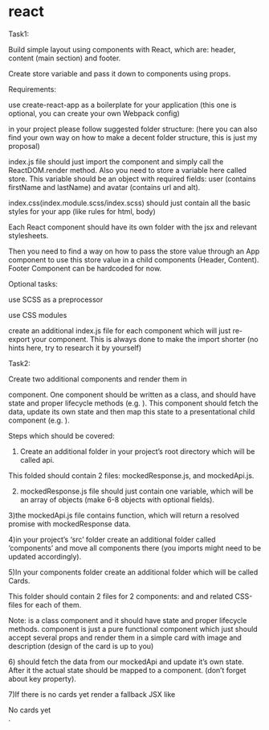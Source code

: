 # react
Task1:

Build simple layout using components with React, which are: header, content (main section) and footer.

Create store variable and pass it down to components using props.

Requirements:

use create-react-app as a boilerplate for your application (this one is optional, you can create your own Webpack config)

in your project please follow suggested folder structure: (here you can also find your own way on how to make a decent folder structure, this is just my proposal) 

index.js file should just import the <App /> component and simply call the ReactDOM.render method. Also you need to store a variable here called store. This variable should be an object with required fields: user (contains firstName and lastName) and avatar (contains url and alt).

index.css(index.module.scss/index.scss) should just contain all the basic styles for your app (like rules for html, body)

Each React component should have its own folder with the jsx and relevant stylesheets.

Then you need to find a way on how to pass the store value through an App component to use this store value in a child components (Header, Content). Footer Component can be hardcoded for now. 

Optional tasks:

use SCSS as a preprocessor

use CSS modules

create an additional index.js file for each component which will just re-export your component. This is always done to make the import shorter (no hints here, try to research it by yourself) 

Task2:

Create two additional components and render them in <Main /> component. One component should be written as a class, and should have state and proper lifecycle methods (e.g. <CardsContainer />). This component should fetch the data, update its own state and then map this state to a presentational child component (e.g. <Card />).



Steps which should be covered:

1) Create an additional folder in your project’s root directory which will be called api.

This folded should contain 2 files: mockedResponse.js, and mockedApi.js.

2) mockedResponse.js file should just contain one variable, which will be an array of objects (make 6-8 objects with optional fields).

3)the mockedApi.js file contains function, which will return a resolved promise with mockedResponse data.

4)in your project’s ‘src’ folder create an additional folder called ‘components’ and move all components there (you imports might need to be updated accordingly). 

5)In your components folder create an additional folder which will be called Cards.

This folder should contain 2 files for 2 components: <CardsContainer/> and <Card /> and related CSS-files for each of them.

Note: <CardsContainer /> is a class component and it should have state and proper lifecycle methods. <Card /> component is just a pure functional component which just should accept several props and render them in a simple card with image and description (design of the card is up to you)

6)<CardsContainer/> should fetch the data from our mockedApi and update it’s own state. After it the actual state should be mapped to a <Card /> component. (don’t forget about key property).

7)If there is no cards yet render a fallback JSX like <div>No cards yet</div>.